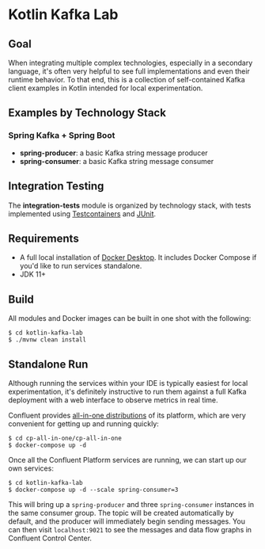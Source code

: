 # Kotlin Kafka Lab

## Goal

When integrating multiple complex technologies, especially in a secondary language, it's often very helpful to see full implementations and even their runtime behavior. To that end, this is a collection of self-contained Kafka client examples in Kotlin intended for local experimentation.

## Examples by Technology Stack

### Spring Kafka + Spring Boot
* **spring-producer**: a basic Kafka string message producer
* **spring-consumer**: a basic Kafka string message consumer

## Integration Testing
The **integration-tests** module is organized by technology stack, with tests implemented using [Testcontainers](https://testcontainers.org) and [JUnit](https://junit.org).

## Requirements

* A full local installation of [Docker Desktop](https://www.docker.com/products/docker-desktop). It includes Docker Compose if you'd like to run services standalone.
* JDK 11+

## Build

All modules and Docker images can be built in one shot with the following:

```shell
$ cd kotlin-kafka-lab
$ ./mvnw clean install
```

## Standalone Run

Although running the services within your IDE is typically easiest for local experimentation, it's definitely instructive to run them against a full Kafka deployment with a web interface to observe metrics in real time. 

Confluent provides [all-in-one distributions](https://github.com/confluentinc/cp-all-in-one) of its platform, which are very convenient for getting up and running quickly:

```shell
$ cd cp-all-in-one/cp-all-in-one
$ docker-compose up -d
```

Once all the Confluent Platform services are running, we can start up our own services:

```shell
$ cd kotlin-kafka-lab
$ docker-compose up -d --scale spring-consumer=3
```

This will bring up a `spring-producer` and three `spring-consumer` instances in the same consumer group. The topic will be created automatically by default, and the producer will immediately begin sending messages. You can then visit `localhost:9021` to see the messages and data flow graphs in Confluent Control Center.
